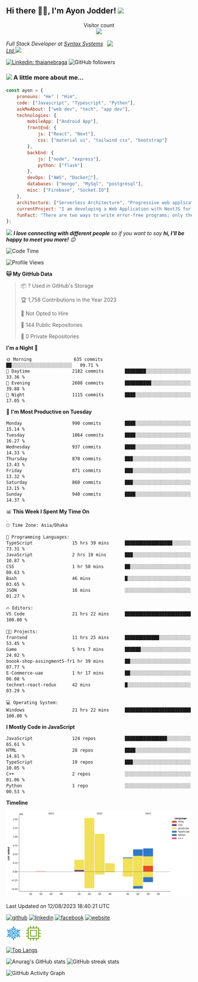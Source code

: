 
<h2>Hi there 👋🏻, I'm Ayon Jodder! <img src="https://media.giphy.com/media/12oufCB0MyZ1Go/giphy.gif" width="50"></h2>

<p align="center"> 
  Visitor count<br>
  <img src="https://profile-counter.glitch.me/AyonJD/count.svg" />
</p>

<img align='right' src="https://media.giphy.com/media/M9gbBd9nbDrOTu1Mqx/giphy.gif" width="230">
<p><em>Full Stack Developer at <a href="#">Syntax Systems Ltd.</a><img src="https://media.giphy.com/media/WUlplcMpOCEmTGBtBW/giphy.gif" width="30"> 
</em></p>

<!-- ![A MERN Stack Developer](https://raw.githubusercontent.com/AyonJD/AyonJD/main/cover.jpg) -->

[![Linkedin: thaianebraga](https://img.shields.io/badge/-ayon-blue?style=flat-square&logo=Linkedin&logoColor=white&link=https://www.linkedin.com/in/ayon-jodder/)](https://www.linkedin.com/in/ayon-jodder/)
![GitHub followers](https://img.shields.io/github/followers/AyonJD?label=Follow&style=social)

### <img src="https://media.giphy.com/media/VgCDAzcKvsR6OM0uWg/giphy.gif" width="50"> A little more about me... 

```javascript
const ayon = {
    pronouns: "He" | "Him",
    code: ["Javascript", "Typescript", "Python"],
    askMeAbout: ["web dev", "tech", "app dev"],
    technologies: {
        mobileApp: ["Android App"],
        frontEnd: {
            js: ["React", "Next"],
            css: ["material ui", "tailwind css", "bootstrap"]
        },
        backEnd: {
            js: ["node", "express"],
            python: ["flask"]
        },
        devOps: ["AWS", "Docker🐳"],
        databases: ["mongo", "MySql", "postgresql"],
        misc: ["Firebase", "Socket.IO"]
    },
    architecture: ["Serverless Architecture", "Progressive web applications", "Single page applications"],
    currentProject: "I am developing a Web Application with NextJS for Syntax Systems Ltd."
    funFact: "There are two ways to write error-free programs; only the third one works"
};
```
<img src="https://media.giphy.com/media/LnQjpWaON8nhr21vNW/giphy.gif" width="60"> <em><b>I love connecting with different people</b> so if you want to say <b>hi, I'll be happy to meet you more!</b> 😊</em>

<!--START_SECTION:waka-->
![Code Time](http://img.shields.io/badge/Code%20Time-506%20hrs%2038%20mins-blue)

![Profile Views](http://img.shields.io/badge/Profile%20Views-0-blue)

**🐱 My GitHub Data** 

> 📦 ? Used in GitHub's Storage 
 > 
> 🏆 1,758 Contributions in the Year 2023
 > 
> 🚫 Not Opted to Hire
 > 
> 📜 144 Public Repositories 
 > 
> 🔑 0 Private Repositories 
 > 
**I'm a Night 🦉** 

```text
🌞 Morning                635 commits         ██░░░░░░░░░░░░░░░░░░░░░░░   09.71 % 
🌆 Daytime                2182 commits        ████████░░░░░░░░░░░░░░░░░   33.36 % 
🌃 Evening                2608 commits        ██████████░░░░░░░░░░░░░░░   39.88 % 
🌙 Night                  1115 commits        ████░░░░░░░░░░░░░░░░░░░░░   17.05 % 
```
📅 **I'm Most Productive on Tuesday** 

```text
Monday                   990 commits         ████░░░░░░░░░░░░░░░░░░░░░   15.14 % 
Tuesday                  1064 commits        ████░░░░░░░░░░░░░░░░░░░░░   16.27 % 
Wednesday                937 commits         ████░░░░░░░░░░░░░░░░░░░░░   14.33 % 
Thursday                 878 commits         ███░░░░░░░░░░░░░░░░░░░░░░   13.43 % 
Friday                   871 commits         ███░░░░░░░░░░░░░░░░░░░░░░   13.32 % 
Saturday                 860 commits         ███░░░░░░░░░░░░░░░░░░░░░░   13.15 % 
Sunday                   940 commits         ████░░░░░░░░░░░░░░░░░░░░░   14.37 % 
```


📊 **This Week I Spent My Time On** 

```text
🕑︎ Time Zone: Asia/Dhaka

💬 Programming Languages: 
TypeScript               15 hrs 39 mins      ██████████████████░░░░░░░   73.31 % 
JavaScript               2 hrs 19 mins       ███░░░░░░░░░░░░░░░░░░░░░░   10.87 % 
CSS                      1 hr 50 mins        ██░░░░░░░░░░░░░░░░░░░░░░░   08.63 % 
Bash                     46 mins             █░░░░░░░░░░░░░░░░░░░░░░░░   03.65 % 
JSON                     16 mins             ░░░░░░░░░░░░░░░░░░░░░░░░░   01.27 % 

🔥 Editors: 
VS Code                  21 hrs 22 mins      █████████████████████████   100.00 % 

🐱‍💻 Projects: 
frontend                 11 hrs 25 mins      █████████████░░░░░░░░░░░░   53.45 % 
Game                     5 hrs 7 mins        ██████░░░░░░░░░░░░░░░░░░░   24.02 % 
boook-shop-assingment5-fr1 hr 39 mins        ██░░░░░░░░░░░░░░░░░░░░░░░   07.77 % 
E-Commerce-uae           1 hr 17 mins        ██░░░░░░░░░░░░░░░░░░░░░░░   06.08 % 
technet-react-redux      42 mins             █░░░░░░░░░░░░░░░░░░░░░░░░   03.29 % 

💻 Operating System: 
Windows                  21 hrs 22 mins      █████████████████████████   100.00 % 
```

**I Mostly Code in JavaScript** 

```text
JavaScript               124 repos           ████████████████░░░░░░░░░   65.61 % 
HTML                     28 repos            ████░░░░░░░░░░░░░░░░░░░░░   14.81 % 
TypeScript               19 repos            ███░░░░░░░░░░░░░░░░░░░░░░   10.05 % 
C++                      2 repos             ░░░░░░░░░░░░░░░░░░░░░░░░░   01.06 % 
Python                   1 repo              ░░░░░░░░░░░░░░░░░░░░░░░░░   00.53 % 
```



**Timeline**

![Lines of Code chart](https://raw.githubusercontent.com/AyonJD/AyonJD/master/assets/bar_graph.png)


 Last Updated on 12/08/2023 18:40:21 UTC
<!--END_SECTION:waka-->


[<img src='https://cdn.jsdelivr.net/npm/simple-icons@3.0.1/icons/github.svg' alt='github' height='40'>](https://github.com/AyonJD)  [<img src='https://cdn.jsdelivr.net/npm/simple-icons@3.0.1/icons/linkedin.svg' alt='linkedin' height='40'>](https://www.linkedin.com/in/ayon-jodder/)  [<img src='https://cdn.jsdelivr.net/npm/simple-icons@3.0.1/icons/facebook.svg' alt='facebook' height='40'>](https://www.facebook.com/ayon.jodder.75)  [<img src='https://cdn.jsdelivr.net/npm/simple-icons@3.0.1/icons/icloud.svg' alt='website' height='40'>](https://ayon-jodder-portfolio.web.app/)  

<a href='https://archiveprogram.github.com/'><img src='https://raw.githubusercontent.com/acervenky/animated-github-badges/master/assets/acbadge.gif' width='40' height='40'></a> <a href='https://docs.github.com/en/developers'><img src='https://raw.githubusercontent.com/acervenky/animated-github-badges/master/assets/devbadge.gif' width='40' height='40'></a> 

[![Top Langs](https://github-readme-stats.vercel.app/api/top-langs/?username=AyonJD&theme=cobalt)](https://github.com/anuraghazra/github-readme-stats)

![Anurag's GitHub stats](https://github-readme-stats.vercel.app/api?username=AyonJD&show_icons=true&theme=cobalt) ![GitHub streak stats](https://github-readme-streak-stats.herokuapp.com/?user=AyonJD&theme=cobalt)  

![GitHub Activity Graph](https://activity-graph.herokuapp.com/graph?username=AyonJD&theme=cobalt)  



